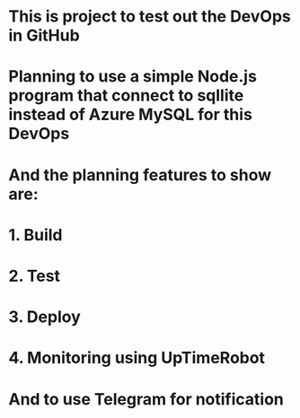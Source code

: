 # This is project to test out the DevOps in GitHub

# Planning to use a simple Node.js program that connect to sqllite instead of Azure MySQL for this DevOps
# And the planning features to show are:
# 1. Build
# 2. Test
# 3. Deploy
# 4. Monitoring using UpTimeRobot
# And to use Telegram for notification 
